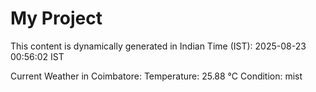 # My Project

This content is dynamically generated in Indian Time (IST): 2025-08-23 00:56:02 IST


Current Weather in Coimbatore:
Temperature: 25.88 °C
Condition: mist
